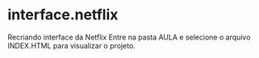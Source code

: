 # interface.netflix
Recriando interface da Netflix
Entre na pasta AULA e selecione o arquivo INDEX.HTML para visualizar o projeto.
